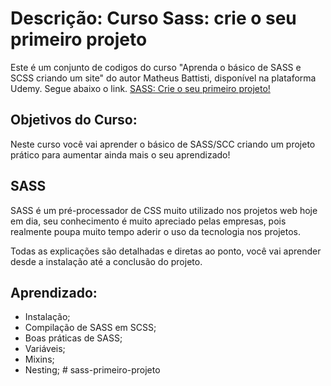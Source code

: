 # Descrição: Curso Sass: crie o seu primeiro projeto

Este é um conjunto de codigos do curso "Aprenda o básico de SASS e SCSS criando um site" do autor Matheus Battisti, disponível na plataforma Udemy. Segue abaixo o link.
[SASS: Crie o seu primeiro projeto!](https://www.udemy.com/course/sass-crie-o-seu-primeiro-projeto/)

## Objetivos do Curso:

Neste curso você vai aprender o básico de SASS/SCC criando um projeto prático para aumentar ainda mais o seu aprendizado!

## SASS

SASS é um pré-processador de CSS muito utilizado nos projetos web hoje em dia, seu conhecimento é muito apreciado pelas empresas, pois realmente poupa muito tempo aderir o uso da tecnologia nos projetos.

Todas as explicações são detalhadas e diretas ao ponto, você vai aprender desde a instalação até a conclusão do projeto.

## Aprendizado:

- Instalação;
- Compilação de SASS em SCSS;
- Boas práticas de SASS;
- Variáveis;
- Mixins;
- Nesting;
#   s a s s - p r i m e i r o - p r o j e t o  
 
